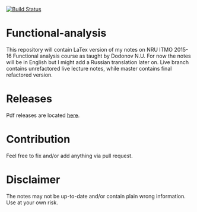 [![Build Status](https://travis-ci.org/sugakandrey/Functional-analysis.svg?branch=master)](https://travis-ci.org/sugakandrey/Functional-analysis)
# Functional-analysis
This repository will contain LaTex version of my notes on
NRU ITMO 2015-16 Functional analysis course as taught by Dodonov N.U.
For now the notes will be in English but I might add a Russian translation later on.
Live branch contains unrefactored live lecture notes, while master contains final refactored version.

# Releases
Pdf releases are located [here](https://github.com/sugakandrey/Functional-analysis/releases).

# Contribution
Feel free to fix and/or add anything via pull request.

# Disclaimer
The notes may not be up-to-date and/or contain plain wrong information. Use at your own risk.
